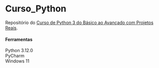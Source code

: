 # Curso_Python
Repositório do [Curso de Python 3 do Básico ao Avançado com Projetos Reais](https://www.udemy.com/course/python-3-do-zero-ao-avancado/?couponCode=KEEPLEARNING). </br>


#### Ferramentas
Python 3.12.0</br>
PyCharm</br>
Windows 11</br>
